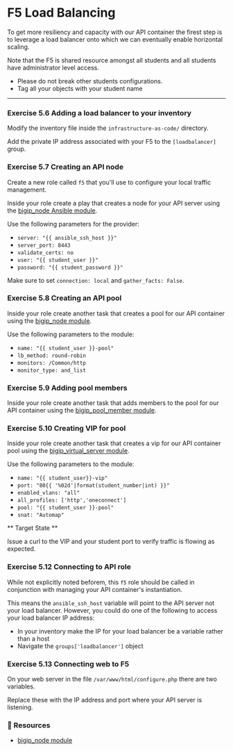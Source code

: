 # F5 Load Balancing

To get more resiliency and capacity with our API container the firest step is to
leverage a load balancer onto which we can eventually enable horizontal scaling.

Note that the F5 is shared resource amongst all students and all students have
administrator level access.  

* Please do not break other students configurations.
* Tag all your objects with your student name

<hr>

### Exercise 5.6 Adding a load balancer to your inventory

Modify the inventory file inside the `infrastructure-as-code/` directory.

Add the private IP address associated with your F5 to the `[loadbalancer]` group.


### Exercise 5.7 Creating an API node 

Create a new role called `f5` that you'll use to configure your local traffic
management.

Inside your role create a play that creates a node for your API server using the
[bigip_node Ansible module](https://docs.ansible.com/ansible/latest/modules/bigip_node_module.html).

Use the following parameters for the provider:

* `server: "{{ ansible_ssh_host }}"`
* `server_port: 8443`
* `validate_certs: no`
* `user: "{{ student_user }}"`
* `password: "{{ student_password }}"`

Make sure to set `connection: local` and `gather_facts: False`.


### Exercise 5.8 Creating an API pool

Inside your role create another task that creates a pool for our API container using the
[bigip_node module](https://docs.ansible.com/ansible/latest/modules/bigip_pool_module.html).

Use the following parameters to the module:

* `name: "{{ student_user }}-pool"`
* `lb_method: round-robin`
* `monitors: /Common/http`
* `monitor_type: and_list`


### Exercise 5.9 Adding pool members

Inside your role create another task that adds members to the pool for our API container using the
[bigip_pool_member module](https://docs.ansible.com/ansible/latest/modules/bigip_pool_member_module.html).


### Exercise 5.10 Creating VIP for pool

Inside your role create another task that creates a vip for our API container pool using the
[bigip_virtual_server module](https://docs.ansible.com/ansible/latest/modules/bigip_virtual_server_module.html).

Use the following parameters to the module:

* `name: "{{ student_user}}-vip"`
* `port: "80{{ '%02d'|format(student_number|int) }}"`
* `enabled_vlans: "all"`
* `all_profiles: ['http','oneconnect']`
* `pool: "{{ student_user }}-pool"`
* `snat: "Automap"`

** Target State **

Issue a curl to the VIP and your student port to verify traffic is flowing as expected.


### Exercise 5.12 Connecting to API role

While not explicitly noted beforem, this `f5` role should be called in conjunction with managing
your API container's instantiation.

This means the `ansible_ssh_host` variable will point to the API server not your load balancer.
However, you could do one of the following to access your load balancer IP address:

* In your inventory make the IP for your load balancer be a variable rather than a host
* Navigate the `groups['loadbalancer']` object



### Exercise 5.13 Connecting web to F5

On your web server in the file `/var/www/html/configure.php` there are two variables. 


Replace these with the IP address and port where your API server is listening.


### 📗 Resources

 - [bigip_node module](https://docs.ansible.com/ansible/latest/modules/bigip_node_module.html)

